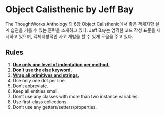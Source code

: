 # Object Calisthenic by Jeff Bay

The ThoughtWorks Anthology 의 6장 Object Calisthenic에서 좋은 객체지향 설계 습관을 기를 수 있는 훈련을 소개하고 있다. Jeff Bay는 엄격한 코드 작성 표준을 제시하고 있으며, 객체지향적인 사고 개발을 할 수 있게 도움을 주고 있다.

## Rules

1. [**Use only one level of indentation per method.**](./1_rule.md)
2. [**Don’t use the else keyword.**](./2_rule.md)
3. [**Wrap all primitives and strings.**](./3_rule.md)
4. Use only one dot per line.
5. Don’t abbreviate.
6. Keep all entities small.
7. Don’t use any classes with more than two instance variables.
8. Use first-class collections.
9. Don’t use any getters/setters/properties.
